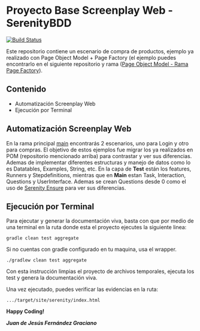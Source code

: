 # Proyecto Base Screenplay Web - SerenityBDD

[![Build Status](https://travis-ci.org/joemccann/dillinger.svg?branch=master)](https://travis-ci.org/joemccann/dillinger)

Este repositorio contiene un escenario de compra de productos, ejemplo ya realizado con Page Object Model + Page Factory (el ejemplo puedes encontrarlo en el siguiente repositorio y rama ([Page Object Model - Rama Page Factory](https://github.com/ingjuanfg/page_object_model_automation_project/tree/page_factory "Page Object Model - Rama Page Factory")).


## Contenido

- Automatización Screenplay Web
- Ejecución por Terminal


## Automatización Screenplay Web

En la rama principal [main](https://github.com/ingjuanfg/screenplay_automation_project "main") encontrarás 2 escenarios, uno para Login y otro para compras. El objetivo de estos ejemplos fue migrar los ya realizados en POM (repositorio mencionado arriba) para contrastar y ver sus diferencias. Ademas de implementar diferentes estructuras y manejo de datos como lo es Datatables, Examples, String, etc. En la capa de **Test** están los features, Runners y Stepdefinitions, mientras que en **Main** estan Task, Interaction, Questions y UserInterface. Ademas se crean Questions desde 0 como el uso de [Serenity Ensure](https://serenity-bdd.github.io/theserenitybook/latest/serenity-screenplay-ensure.html "Serenity Ensure") para ver sus diferencias.

## Ejecución por Terminal

Para ejecutar y generar la documentación viva, basta con que por medio de una terminal en la ruta donde esta el proyecto ejecutes la siguiente linea:

`gradle clean test aggregate`

Si no cuentas con gradle configurado en tu maquina, usa el wrapper.

`./gradlew clean test aggregate`

Con esta instrucción limpias el proyecto de archivos temporales, ejecuta los test y genera la documentación viva.

Una vez ejecutado, puedes verificar las evidencias en la ruta:

`.../target/site/serenity/index.html`


**Happy Coding!**

***Juan de Jesús Fernández Graciano***

